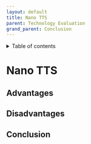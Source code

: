 ```yaml
---
layout: default
title: Nano TTS
parent: Technology Evaluation
grand_parent: Conclusion
---
```


<details close markdown="block">
  <summary>
    Table of contents
  </summary>
  {: .text-delta }
1. TOC
{:toc}
</details>


# Nano TTS

## Advantages

## Disadvantages

## Conclusion